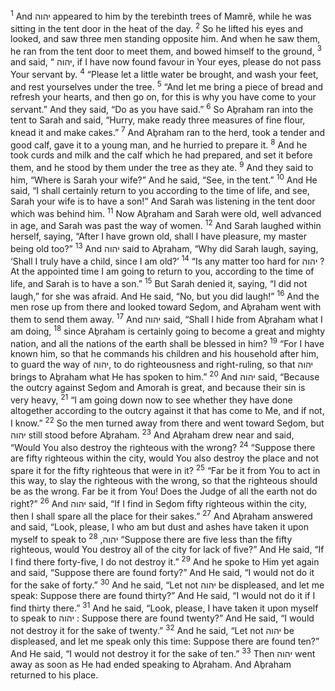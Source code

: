 <sup>1</sup> And יהוה appeared to him by the terebinth trees of Mamrĕ, while he was sitting in the tent door in the heat of the day.
<sup>2</sup> So he lifted his eyes and looked, and saw three men standing opposite him. And when he saw them, he ran from the tent door to meet them, and bowed himself to the ground,
<sup>3</sup> and said, “ יהוה, if I have now found favour in Your eyes, please do not pass Your servant by.
<sup>4</sup> “Please let a little water be brought, and wash your feet, and rest yourselves under the tree.
<sup>5</sup> “And let me bring a piece of bread and refresh your hearts, and then go on, for this is why you have come to your servant.” And they said, “Do as you have said.”
<sup>6</sup> So Aḇraham ran into the tent to Sarah and said, “Hurry, make ready three measures of fine flour, knead it and make cakes.”
<sup>7</sup> And Aḇraham ran to the herd, took a tender and good calf, gave it to a young man, and he hurried to prepare it.
<sup>8</sup> And he took curds and milk and the calf which he had prepared, and set it before them, and he stood by them under the tree as they ate.
<sup>9</sup> And they said to him, “Where is Sarah your wife?” And he said, “See, in the tent.”
<sup>10</sup> And He said, “I shall certainly return to you according to the time of life, and see, Sarah your wife is to have a son!” And Sarah was listening in the tent door which was behind him.
<sup>11</sup> Now Aḇraham and Sarah were old, well advanced in age, and Sarah was past the way of women.
<sup>12</sup> And Sarah laughed within herself, saying, “After I have grown old, shall I have pleasure, my master being old too?”
<sup>13</sup> And יהוה said to Aḇraham, “Why did Sarah laugh, saying, ‘Shall I truly have a child, since I am old?’
<sup>14</sup> “Is any matter too hard for יהוה ? At the appointed time I am going to return to you, according to the time of life, and Sarah is to have a son.”
<sup>15</sup> But Sarah denied it, saying, “I did not laugh,” for she was afraid. And He said, “No, but you did laugh!”
<sup>16</sup> And the men rose up from there and looked toward Seḏom, and Aḇraham went with them to send them away.
<sup>17</sup> And יהוה said, “Shall I hide from Aḇraham what I am doing,
<sup>18</sup> since Aḇraham is certainly going to become a great and mighty nation, and all the nations of the earth shall be blessed in him?
<sup>19</sup> “For I have known him, so that he commands his children and his household after him, to guard the way of יהוה, to do righteousness and right-ruling, so that יהוה brings to Aḇraham what He has spoken to him.”
<sup>20</sup> And יהוה said, “Because the outcry against Seḏom and Amorah is great, and because their sin is very heavy,
<sup>21</sup> “I am going down now to see whether they have done altogether according to the outcry against it that has come to Me, and if not, I know.”
<sup>22</sup> So the men turned away from there and went toward Seḏom, but יהוה still stood before Aḇraham.
<sup>23</sup> And Aḇraham drew near and said, “Would You also destroy the righteous with the wrong?
<sup>24</sup> “Suppose there are fifty righteous within the city, would You also destroy the place and not spare it for the fifty righteous that were in it?
<sup>25</sup> “Far be it from You to act in this way, to slay the righteous with the wrong, so that the righteous should be as the wrong. Far be it from You! Does the Judge of all the earth not do right?”
<sup>26</sup> And יהוה said, “If I find in Seḏom fifty righteous within the city, then I shall spare all the place for their sakes.”
<sup>27</sup> And Aḇraham answered and said, “Look, please, I who am but dust and ashes have taken it upon myself to speak to יהוה,
<sup>28</sup> “Suppose there are five less than the fifty righteous, would You destroy all of the city for lack of five?” And He said, “If I find there forty-five, I do not destroy it.”
<sup>29</sup> And he spoke to Him yet again and said, “Suppose there are found forty?” And He said, “I would not do it for the sake of forty.”
<sup>30</sup> And he said, “Let not יהוה be displeased, and let me speak: Suppose there are found thirty?” And He said, “I would not do it if I find thirty there.”
<sup>31</sup> And he said, “Look, please, I have taken it upon myself to speak to יהוה : Suppose there are found twenty?” And He said, “I would not destroy it for the sake of twenty.”
<sup>32</sup> And he said, “Let not יהוה be displeased, and let me speak only this time: Suppose there are found ten?” And He said, “I would not destroy it for the sake of ten.”
<sup>33</sup> Then יהוה went away as soon as He had ended speaking to Aḇraham. And Aḇraham returned to his place.
